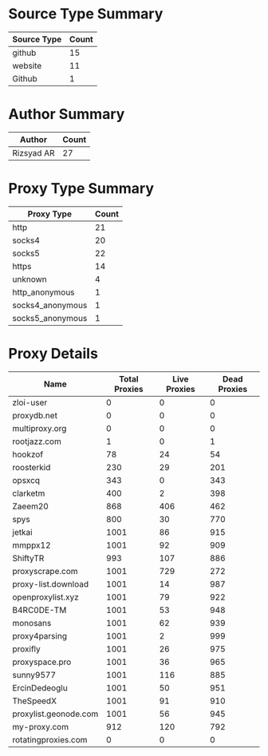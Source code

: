 # Source Type Summary

| Source Type | Count |
|-------------|-------|
| github | 15 |
| website | 11 |
| Github | 1 |


# Author Summary

| Author | Count |
|--------|-------|
| Rizsyad AR | 27 |


# Proxy Type Summary

| Proxy Type | Count |
|------------|-------|
| http | 21 |
| socks4 | 20 |
| socks5 | 22 |
| https | 14 |
| unknown | 4 |
| http_anonymous | 1 |
| socks4_anonymous | 1 |
| socks5_anonymous | 1 |


# Proxy Details

| Name | Total Proxies | Live Proxies | Dead Proxies |
|------|---------------|--------------|---------------|
| zloi-user | 0 | 0 | 0 |
| proxydb.net | 0 | 0 | 0 |
| multiproxy.org | 0 | 0 | 0 |
| rootjazz.com | 1 | 0 | 1 |
| hookzof | 78 | 24 | 54 |
| roosterkid | 230 | 29 | 201 |
| opsxcq | 343 | 0 | 343 |
| clarketm | 400 | 2 | 398 |
| Zaeem20 | 868 | 406 | 462 |
| spys | 800 | 30 | 770 |
| jetkai | 1001 | 86 | 915 |
| mmppx12 | 1001 | 92 | 909 |
| ShiftyTR | 993 | 107 | 886 |
| proxyscrape.com | 1001 | 729 | 272 |
| proxy-list.download | 1001 | 14 | 987 |
| openproxylist.xyz | 1001 | 79 | 922 |
| B4RC0DE-TM | 1001 | 53 | 948 |
| monosans | 1001 | 62 | 939 |
| proxy4parsing | 1001 | 2 | 999 |
| proxifly | 1001 | 26 | 975 |
| proxyspace.pro | 1001 | 36 | 965 |
| sunny9577 | 1001 | 116 | 885 |
| ErcinDedeoglu | 1001 | 50 | 951 |
| TheSpeedX | 1001 | 91 | 910 |
| proxylist.geonode.com | 1001 | 56 | 945 |
| my-proxy.com | 912 | 120 | 792 |
| rotatingproxies.com | 0 | 0 | 0 |
